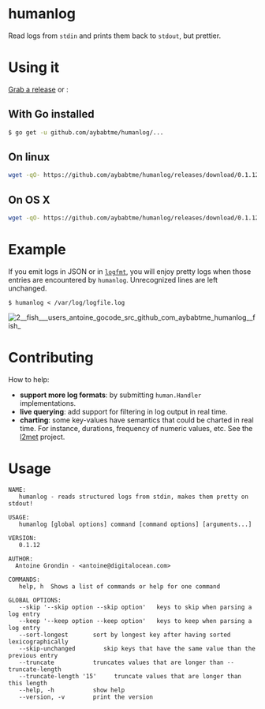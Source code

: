 # humanlog

Read logs from `stdin` and prints them back to `stdout`, but prettier.

# Using it

[Grab a release](https://github.com/aybabtme/humanlog/releases) or :

## With Go installed
```bash
$ go get -u github.com/aybabtme/humanlog/...
```

## On linux

```bash
wget -qO- https://github.com/aybabtme/humanlog/releases/download/0.1.12/humanlog_linux_amd64.tar.gz | tar xvz
```

## On OS X

```bash
wget -qO- https://github.com/aybabtme/humanlog/releases/download/0.1.12/humanlog_darwin_amd64.tar.gz | tar xvz
```

# Example

If you emit logs in JSON or in [`logfmt`](https://brandur.org/logfmt), you will enjoy pretty logs when those
entries are encountered by `humanlog`. Unrecognized lines are left unchanged.

```
$ humanlog < /var/log/logfile.log
```

![2__fish___users_antoine_gocode_src_github_com_aybabtme_humanlog__fish_](https://cloud.githubusercontent.com/assets/1189716/4328545/f2330bb4-3f86-11e4-8242-4f49f6ae9efc.png)

# Contributing

How to help:

* __support more log formats__: by submitting `human.Handler` implementations.
* __live querying__: add support for filtering in log output in real time.
* __charting__: some key-values have semantics that could be charted in real time. For
instance, durations, frequency of numeric values, etc. See the [l2met][] project.

# Usage

```
NAME:
   humanlog - reads structured logs from stdin, makes them pretty on stdout!

USAGE:
   humanlog [global options] command [command options] [arguments...]

VERSION:
   0.1.12

AUTHOR:
  Antoine Grondin - <antoine@digitalocean.com>

COMMANDS:
   help, h  Shows a list of commands or help for one command

GLOBAL OPTIONS:
   --skip '--skip option --skip option'   keys to skip when parsing a log entry
   --keep '--keep option --keep option'   keys to keep when parsing a log entry
   --sort-longest       sort by longest key after having sorted lexicographically
   --skip-unchanged        skip keys that have the same value than the previous entry
   --truncate           truncates values that are longer than --truncate-length
   --truncate-length '15'     truncate values that are longer than this length
   --help, -h           show help
   --version, -v        print the version
```
[l2met]: https://github.com/ryandotsmith/l2met

